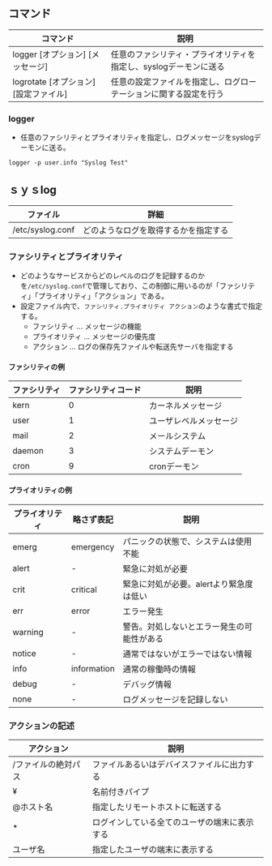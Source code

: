 ## コマンド

|コマンド|説明|
|-|-|
|logger [オプション] [メッセージ]|任意のファシリティ・プライオリティを指定し、syslogデーモンに送る|
|logrotate [オプション] [設定ファイル]|任意の設定ファイルを指定し、ログローテーションに関する設定を行う|

### logger

- 任意のファシリティとプライオリティを指定し、ログメッセージをsyslogデーモンに送る。

`logger -p user.info "Syslog Test"`

## ｓｙｓlog

|ファイル|詳細|
|-|-|
|/etc/syslog.conf|どのようなログを取得するかを指定する|

### ファシリティとプライオリティ

- どのようなサービスからどのレベルのログを記録するのかを`/etc/syslog.conf`で管理しており、この制御に用いるのが「ファシリティ」「プライオリティ」「アクション」である。
- 設定ファイル内で、`ファシリティ.プライオリティ アクション`のような書式で指定する。
  - ファシリティ ... メッセージの機能
  - プライオリティ ... メッセージの優先度
  - アクション ... ログの保存先ファイルや転送先サーバを指定する

#### ファシリティの例

|ファシリティ|ファシリティコード|説明|
|-|-|-|
|kern|0|カーネルメッセージ
|user|1|ユーザレベルメッセージ|
|mail|2|メールシステム|
|daemon|3|システムデーモン|
|cron|9|cronデーモン|

#### プライオリティの例

|プライオリティ|略さず表記|説明|
|-|-|-|
|emerg|emergency|パニックの状態で、システムは使用不能|
|alert|-|緊急に対処が必要|
|crit|critical|緊急に対処が必要。alertより緊急度は低い|
|err|error|エラー発生|
|warning|-|警告。対処しないとエラー発生の可能性がある|
|notice|-|通常ではないがエラーではない情報|
|info|information|通常の稼働時の情報|
|debug|-|デバッグ情報|
|none|-|ログメッセージを記録しない|

### アクションの記述

|アクション|説明|
|-|-|
|/ファイルの絶対パス|ファイルあるいはデバイスファイルに出力する|
|¥|名前付きパイプ|名前付きパイプに出力する|
|@ホスト名|指定したリモートホストに転送する|
|*|ログインしている全てのユーザの端末に表示する|
|ユーザ名|指定したユーザの端末に表示する|

